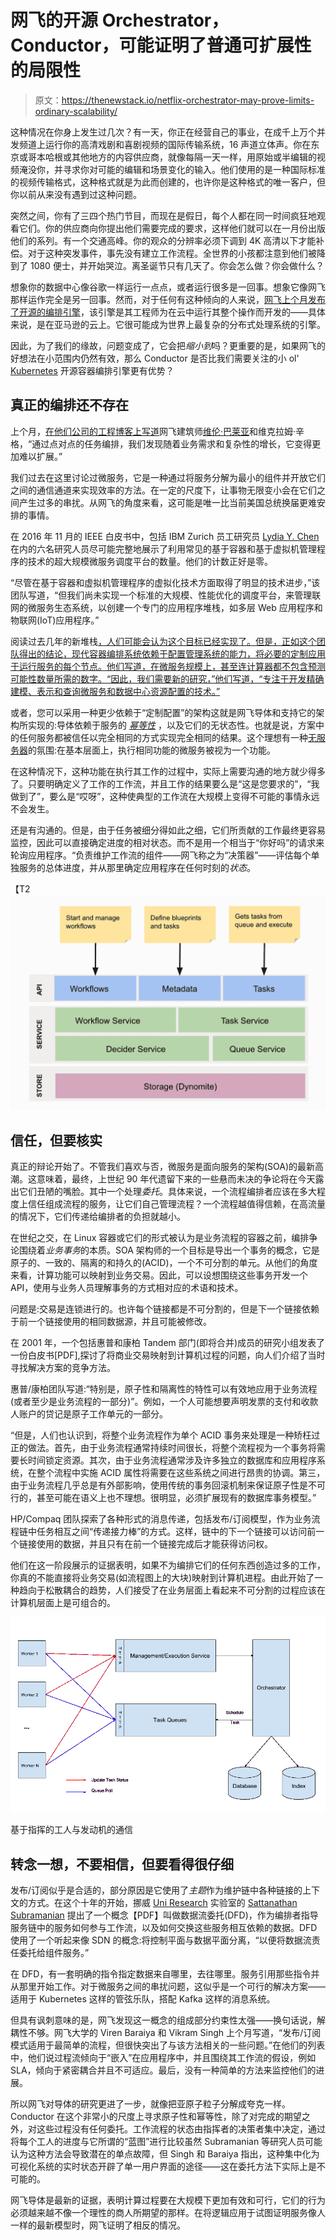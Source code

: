 # 网飞的开源 Orchestrator，Conductor，可能证明了普通可扩展性的局限性

> 原文：<https://thenewstack.io/netflix-orchestrator-may-prove-limits-ordinary-scalability/>

这种情况在你身上发生过几次？有一天，你正在经营自己的事业，在成千上万个并发频道上运行你的高清戏剧和喜剧视频的国际传输系统，16 声道立体声。你在东京或哥本哈根或其他地方的内容供应商，就像每隔一天一样，用原始或半编辑的视频淹没你，并寻求你对可能的编辑和场景变化的输入。他们使用的是一种国际标准的视频传输格式，这种格式就是为此而创建的，也许你是这种格式的唯一客户，但你以前从来没有遇到过这种问题。

突然之间，你有了三四个热门节目，而现在是假日，每个人都在同一时间疯狂地观看它们。你的供应商向你提出他们需要完成的要求，这样他们就可以在一月份出版他们的系列。有一个交通高峰。你的观众的分辨率必须下调到 4K 高清以下才能补偿。对于这种突发事件，事先没有建立工作流程。全世界的小孩都注意到他们被降到了 1080 便士，并开始哭泣。离圣诞节只有几天了。你会怎么做？你会做什么？

想象你的数据中心像谷歌一样运行一点点，或者运行很多是一回事。想象它像网飞那样运作完全是另一回事。然而，对于任何有这种倾向的人来说，[网飞上个月发布了开源的编排引擎](https://netflix.github.io/conductor/)，该引擎是其工程师为在云中运行其整个操作而开发的——具体来说，是在亚马逊的云上。它很可能成为世界上最复杂的分布式处理系统的引擎。

因此，为了我们的缘故，问题变成了，它会把*缩小到*吗？更重要的是，如果网飞的好想法在小范围内仍然有效，那么 Conductor 是否比我们需要关注的小 ol' [Kubernetes](/category/kubernetes/) 开源容器编排引擎更有优势？

## 真正的编排还不存在

上个月，[在他们公司的工程博客上写道](http://techblog.netflix.com/2016/12/netflix-conductor-microservices.html)网飞建筑师[维伦·巴莱亚](https://www.linkedin.com/in/virenb/)和维克拉姆·辛格，“通过点对点的任务编排，我们发现随着业务需求和复杂性的增长，它变得更加难以扩展。”

我们过去在这里讨论过微服务，它是一种通过将服务分解为最小的组件并开放它们之间的通信通道来实现效率的方法。在一定的尺度下，让事物无限变小会在它们之间产生过多的串扰。从网飞的角度来看，这可能是唯一比当前美国总统换届更难安排的事情。

在 2016 年 11 月的 IEEE 白皮书中，包括 IBM Zurich 员工研究员 [Lydia Y. Chen](http://researcher.watson.ibm.com/researcher/view.php?person=zurich-yic) 在内的六名研究人员尽可能完整地展示了利用常见的基于容器和基于虚拟机管理程序的技术的超大规模微服务调度平台的数量。他们的计数正好是零。

“尽管在基于容器和虚拟机管理程序的虚拟化技术方面取得了明显的技术进步，”该团队写道，“但我们尚未实现一个标准的大规模、性能优化的调度平台，来管理联网的微服务生态系统，以创建一个专门的应用程序堆栈，如多层 Web 应用程序和物联网(IoT)应用程序。”

阅读过去几年的新堆栈[，人们可能会认为这个目标已经实现了。但是，正如这个团队得出的结论，现代容器编排系统依赖于配置管理系统的能力，将必要的定制应用于运行服务的每个节点。他们写道，在微服务规模上，甚至连计算器都不包含预测可能性数量所需的数字。“因此，我们需要新的研究，”他们写道，“专注于开发精确建模、表示和查询微服务和数据中心资源配置的技术。”](/category/microservices/)

或者，您可以采用一种更少依赖于“定制配置”的架构这就是网飞导体和支持它的架构所实现的:导体依赖于服务的 [*幂等性*](http://www.restapitutorial.com/lessons/idempotency.html) ，以及它们的无状态性。也就是说，方案中的任何服务都被信任以完全相同的方式实现完全相同的结果。这个理想有一种[无服务器](/category/serverless/)的氛围:在基本层面上，执行相同功能的微服务被视为一个功能。

在这种情况下，这种功能在执行其工作的过程中，实际上需要沟通的地方就少得多了。只要明确定义了工作的工作流，并且工作的结果要么是“这是您要求的”，“我做到了”，要么是“哎呀”，这种使典型的工作流在大规模上变得不可能的事情永远不会发生。

还是有沟通的。但是，由于任务被细分得如此之细，它们所贡献的工作最终更容易监控，因此可以直接确定进度的相对状态。而不是用一个相当于“你好吗”的请求来轮询应用程序。“负责维护工作流的组件——网飞称之为“决策器”——评估每个单独服务的总体进度，并从那里确定应用程序在任何时刻的*状态*。

【T2![](img/6be5b07d674ce3de725e10558d978c78.png)

## 信任，但要核实

真正的辩论开始了。不管我们喜欢与否，微服务是面向服务的架构(SOA)的最新高潮。这意味着，最终，上世纪 90 年代遗留下来的一些悬而未决的争论将在今天露出它们丑陋的嘴脸。其中一个处理*委托*。具体来说，一个流程编排者应该在多大程度上信任组成流程的服务，让它们自己管理流程？一个流程越值得信赖，在高流量的情况下，它们传递给编排者的负担就越小。

在世纪之交，在 Linux 容器或它们的形式被认为是业务流程的容器之前，编排争论围绕着*业务事务*的本质。SOA 架构师的一个目标是导出一个事务的概念，它是原子的、一致的、隔离的和持久的(ACID)，一个不可分割的单元。从他们的角度来看，计算功能可以映射到业务交易。因此，可以设想围绕这些事务开发一个 API，使用与业务人员理解事务的方式相对应的术语和技术。

问题是:交易是连锁进行的。也许每个链接都是不可分割的，但是下一个链接依赖于前一个链接使用的相同数据源，并且可能被修改。

在 2001 年，一个包括惠普和康柏 Tandem 部门(即将合并)成员的研究小组发表了一份白皮书[PDF],探讨了将商业交易映射到计算机过程的问题，向人们介绍了当时寻找解决方案的竞争方法。

惠普/康柏团队写道:“特别是，原子性和隔离性的特性可以有效地应用于业务流程(或者至少是业务流程的一部分)”。例如，一个人可能想要声明发票的支付和收款人账户的贷记是原子工作单元的一部分。

“但是，人们也认识到，将整个业务流程作为单个 ACID 事务来处理是一种矫枉过正的做法。首先，由于业务流程通常持续时间很长，将整个流程视为一个事务将需要长时间锁定资源。其次，由于业务流程通常涉及许多独立的数据库和应用程序系统，在整个流程中实施 ACID 属性将需要在这些系统之间进行昂贵的协调。第三，由于业务流程几乎总是有外部影响，使用传统的事务回滚机制来保证原子性是不可行的，甚至可能在语义上也不理想。很明显，必须扩展现有的数据库事务模型。”

HP/Compaq 团队探索了各种形式的消息传递，包括发布/订阅模型，作为业务流程链中任务相互之间“传递接力棒”的方式。这样，链中的下一个链接可以访问前一个链接使用的数据，并且只有在前一个链接完成后才能获得访问权。

他们在这一阶段展示的证据表明，如果不为编排它们的任何东西创造过多的工作，你真的不能直接将业务交易(如流程图上的大块)映射到计算机进程。由此开始了一种趋向于松散耦合的趋势，人们接受了在业务层面上看起来不可分割的过程应该在计算机层面上是可组合的。

[![](img/b2d18ade8460c86db2d77b627cdb5a89.png)](http://techblog.netflix.com/2016/12/netflix-conductor-microservices.html)

基于指挥的工人与发动机的通信

## 转念一想，不要相信，但要看得很仔细

发布/订阅似乎是合适的，部分原因是它使用了*主题*作为维护链中各种链接的上下文的方式。在这个十年的开始，挪威 [Uni Research](http://uni.no/en/) 实验室的 [Sattanathan Subramanian](https://www.linkedin.com/in/sattanathan/) 提出了一个概念【PDF】叫做数据流委托(DFD)，作为编排者指导服务链中的服务如何参与工作流，以及如何交换这些服务相互依赖的数据。DFD 使用了一个听起来像 SDN 的概念:将控制平面与数据平面分离，“以便将数据流责任委托给组件服务。”

在 DFD，有一套明确的指令指定数据来自哪里，去往哪里。服务引用那些指令并从那里开始工作。对于微服务之间的串扰问题，这似乎是一个可行的解决方案——适用于 Kubernetes 这样的管弦乐队，搭配 Kafka 这样的消息系统。

但具有讽刺意味的是，网飞发现这一概念的组成部分约束性太强——换句话说，解耦性不够。网飞大学的 Viren Baraiya 和 Vikram Singh 上个月写道，“发布/订阅模式适用于最简单的流程，但很快突出了与该方法相关的一些问题。”在他们的列表中，他们说过程流倾向于“嵌入”在应用程序中，并且围绕其工作流的假设，例如 SLA，倾向于紧密耦合并且不可适应。最后，没有一种简单的方法来监控他们的进展。

所以网飞对导体的研究更进了一步，就像把亚原子粒子分解成夸克一样。Conductor 在这个非常小的尺度上寻求原子性和幂等性，除了对完成的期望之外，对这些过程没有任何委托。工作流程的状态由指挥者的决策者集中决定，通过将每个工人的进度与它所谓的“蓝图”进行比较虽然 Subramanian 等研究人员可能认为这种方法会导致潜在的单点故障，但 Singh 和 Baraiya 指出，这种集中化为可视化系统的实时状态开辟了单一用户界面的途径——这在委托方法下实际上是不可能的。

网飞导体是最新的证据，表明计算过程要在大规模下更加有效和可行，它们的行为必须越来越不像一个理性的商人所期望的那样。在将逻辑应用于试图证明服务像人一样的最新模型时，网飞证明了相反的情况。

<svg xmlns:xlink="http://www.w3.org/1999/xlink" viewBox="0 0 68 31" version="1.1"><title>Group</title> <desc>Created with Sketch.</desc></svg>